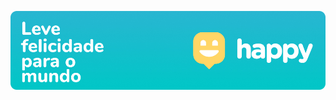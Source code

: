 ![Happy – Leve felicidade para o mundo](https://github.com/arilsonb/happy-nlw/blob/main/.github/Happy_Banner.jpg?raw=true)